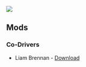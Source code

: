 ![](https://forum.grally.net/styles/gRally/logo.png)

## Mods

### Co-Drivers
* Liam Brennan - [Download](https://github.com/TommyJ1994/gRally-mods/raw/master/brennan-1.0.0.grMod)
